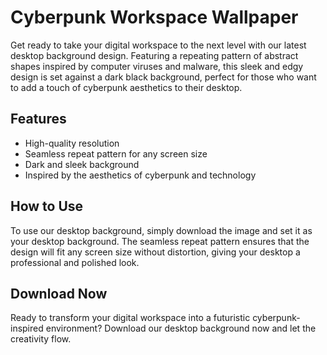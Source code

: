 <!--font:Poppins-->

# Cyberpunk Workspace Wallpaper

Get ready to take your digital workspace to the next level with our latest desktop background design. Featuring a repeating pattern of abstract shapes inspired by computer viruses and malware, this sleek and edgy design is set against a dark black background, perfect for those who want to add a touch of cyberpunk aesthetics to their desktop.

## Features

- High-quality resolution
- Seamless repeat pattern for any screen size
- Dark and sleek background
- Inspired by the aesthetics of cyberpunk and technology

## How to Use

To use our desktop background, simply download the image and set it as your desktop background. The seamless repeat pattern ensures that the design will fit any screen size without distortion, giving your desktop a professional and polished look.

## Download Now

Ready to transform your digital workspace into a futuristic cyberpunk-inspired environment? Download our desktop background now and let the creativity flow.

<!--

Write me markdown content of website with wallpaper:

"A wallpaper with a repeating pattern of abstract shapes inspired by computer viruses and malware, set against a black background."

The header of the page should not be copy of the text but rather a real content of the website which is using this wallpaper.


---


# Malware-inspired Wallpaper

Add a touch of edgy tech to your desktop with our malware-inspired wallpaper. Featuring repeating abstract shapes inspired by computer viruses and malware, set against a sleek black background, this wallpaper is perfect for those who want to add a touch of cyberpunk to their digital space.

## Features

- High-quality resolution
- Repeat pattern for seamless application
- Inspired by computer viruses and malware
- Sleek black background

## How to Use

To use our wallpaper, simply download the image and set it as your desktop background. The repeat pattern ensures that the wallpaper will fit any screen size without distortion, giving your desktop a professional and polished look.

## Download Now

Ready to give your desktop a tech-inspired makeover? Download our malware-inspired wallpaper now and add some edge to your digital space.


---


Heading should not include word "wallpaper". The website should not be about the wallpaper itself, wallpaper is just a related background, rewrite whole content.


---


# Cyberpunk-Inspired Desktop Background

Transform your desktop into a futuristic, cyberpunk-inspired space with our latest background design. Featuring a repeating pattern of abstract shapes inspired by computer viruses and malware, set against a sleek black background, this design is perfect for anyone who wants to add an edgy touch to their digital workspace.

## Features

- High-quality resolution
- Seamless repeat pattern for any screen size
- Dark and sleek background
- Inspired by the aesthetics of cyberpunk and technology

## How to Use

To use our desktop background, simply download the image and set it as your desktop background. The seamless repeat pattern ensures that the design will fit any screen size without distortion, giving your desktop a professional and polished look.

## Download Now

Ready to give your desktop a futuristic makeover? Download our cyberpunk-inspired desktop background now and take your digital workspace to the next level.


---


Heading is too long, rewrite whole content.


---


# Futuristic Desktop Background with Cyberpunk Aesthetics

Elevate your digital workspace with our latest desktop background design, featuring a repeating pattern of abstract shapes inspired by computer viruses and malware. This sleek and edgy design is set against a dark black background, perfect for those who want to add a touch of cyberpunk aesthetics to their desktop.

## Features

- High-quality resolution
- Seamless repeat pattern for any screen size
- Dark and sleek background
- Inspired by the aesthetics of cyberpunk and technology

## How to Use

To use our desktop background, simply download the image and set it as your desktop background. The seamless repeat pattern ensures that the design will fit any screen size without distortion, giving your desktop a professional and polished look.

## Download Now

Ready to transform your digital workspace into a futuristic cyberpunk-inspired environment? Download our desktop background now and take your productivity to the next level.


---


Heading is too long, rewrite whole content.


---


# Cyberpunk-Inspired Desktop Background for a Futuristic Workspace

Get ready to take your digital workspace to the next level with our latest desktop background design. Featuring a repeating pattern of abstract shapes inspired by computer viruses and malware, this sleek and edgy design is set against a dark black background, perfect for those who want to add a touch of cyberpunk aesthetics to their desktop.

## Features

- High-quality resolution
- Seamless repeat pattern for any screen size
- Dark and sleek background
- Inspired by the aesthetics of cyberpunk and technology

## How to Use

To use our desktop background, simply download the image and set it as your desktop background. The seamless repeat pattern ensures that the design will fit any screen size without distortion, giving your desktop a professional and polished look.

## Download Now

Ready to transform your digital workspace into a futuristic cyberpunk-inspired environment? Download our desktop background now and let the creativity flow.


---


Write me a Google font which is best fitting for the website.

Pick from the list:
- IBM Plex Sans
- Inter
- Barlow Condensed
- Roboto
- Exo 2
- Lato
- Great Vibes
- Playfair Display
- Raleway
- Lobster
- Alegreya
- Open Sans
- Poppins
- Dancing Script
- Futura
- Orbitron
- Montserrat


Write just the font name nothing else.


---


Poppins

-->
